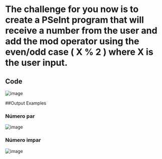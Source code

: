 # The challenge for you now is to create a PSeInt program that will receive a number from the user and add the mod operator using the even/odd case ( X % 2 ) where X is the user input.

## Code

![image](https://user-images.githubusercontent.com/98846377/204933196-30277e0c-8679-426f-b591-152b7b68b068.png)

##Output Examples

### Número par
![image](https://user-images.githubusercontent.com/98846377/204933248-396e3914-3bc0-4cbb-a21e-01c0582cc961.png)

### Número impar
![image](https://user-images.githubusercontent.com/98846377/204933307-fff0bdfc-f3db-4278-8b07-690275092cc2.png)
